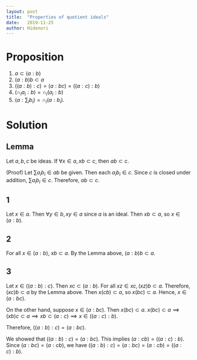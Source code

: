```yaml
---
layout: post
title:  "Properties of quotient ideals"
date:   2019-11-25
author: Hidenori
---
```


# Proposition
1. $a \subset (a:b)$
1. $(a:b)b \subset a$
1. $((a:b):c) = (a:bc) = ((a:c):b)$
1. $(\cap_i a_i:b) = \cap_i (a_i:b)$
1. $(a:\sum_i b_i) = \cap_i (a:b_i)$.

# Solution
## Lemma
Let $a, b, c$ be ideas.
If $\forall x \in a, xb \subset c$, then $ab \subset c$.

(Proof)
Let $\sum a_ib_i \in ab$ be given.
Then each $a_ib_i \in c$.
Since $c$ is closed under addition, $\sum a_ib_i \in c$.
Therefore, $ab \subset c$.

## 1
Let $x \in a$.
Then $\forall y \in b, xy \in a$ since $a$ is an ideal.
Then $xb \subset a$, so $x \in (a:b)$.

## 2
For all $x \in (a:b)$, $xb \subset a$.
By the Lemma above, $(a:b)b \subset a$.

## 3
Let $x \in ((a:b):c)$.
Then $xc \subset (a:b)$.
For all $xz \in xc, (xz)b \subset a$.
Therefore, $(xc)b \subset a$ by the Lemma above.
Then $x(cb) \subset a$, so $x(bc) \subset a$.
Hence, $x \in (a:bc)$.

On the other hand, suppose $x \in (a:bc)$.
Then $x(bc) \subset a$.
$x(bc) \subset a \implies (xb)c \subset a \implies xb \subset (a:c) \implies x \in ((a:c):b)$.

Therefore, $((a:b):c) = (a:bc)$.

We showed that $((a:b):c) = (a:bc)$.
This implies $(a:cb) = ((a:c):b)$.
Since $(a:bc) = (a:cb)$, we have $((a:b):c) = (a:bc) = (a:cb) = ((a:c):b)$.
